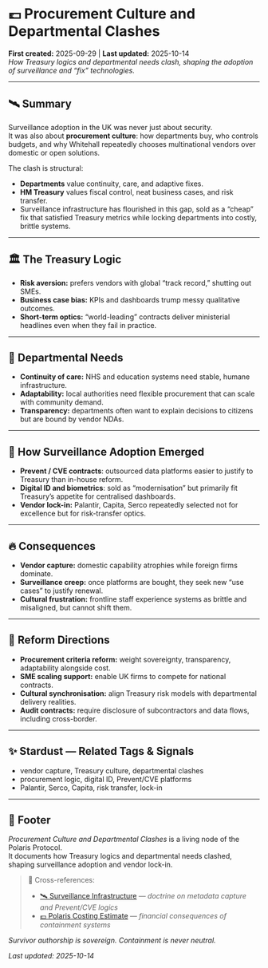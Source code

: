 # 💷 Procurement Culture and Departmental Clashes  
**First created:** 2025-09-29 | **Last updated:** 2025-10-14  
*How Treasury logics and departmental needs clash, shaping the adoption of surveillance and “fix” technologies.*  

---

## 🛰️ Summary  
Surveillance adoption in the UK was never just about security.  
It was also about **procurement culture**: how departments buy, who controls budgets, and why Whitehall repeatedly chooses multinational vendors over domestic or open solutions.  

The clash is structural:  
- **Departments** value continuity, care, and adaptive fixes.  
- **HM Treasury** values fiscal control, neat business cases, and risk transfer.  
- Surveillance infrastructure has flourished in this gap, sold as a “cheap” fix that satisfied Treasury metrics while locking departments into costly, brittle systems.  

---

## 🏛️ The Treasury Logic  
- **Risk aversion:** prefers vendors with global “track record,” shutting out SMEs.  
- **Business case bias:** KPIs and dashboards trump messy qualitative outcomes.  
- **Short-term optics:** “world-leading” contracts deliver ministerial headlines even when they fail in practice.  

---

## 🏥 Departmental Needs  
- **Continuity of care:** NHS and education systems need stable, humane infrastructure.  
- **Adaptability:** local authorities need flexible procurement that can scale with community demand.  
- **Transparency:** departments often want to explain decisions to citizens but are bound by vendor NDAs.  

---

## 🔧 How Surveillance Adoption Emerged  
- **Prevent / CVE contracts**: outsourced data platforms easier to justify to Treasury than in-house reform.  
- **Digital ID and biometrics**: sold as “modernisation” but primarily fit Treasury’s appetite for centralised dashboards.  
- **Vendor lock-in:** Palantir, Capita, Serco repeatedly selected not for excellence but for risk-transfer optics.  

---

## 🔥 Consequences  
- **Vendor capture:** domestic capability atrophies while foreign firms dominate.  
- **Surveillance creep:** once platforms are bought, they seek new “use cases” to justify renewal.  
- **Cultural frustration:** frontline staff experience systems as brittle and misaligned, but cannot shift them.  

---

## 🐉 Reform Directions  
- **Procurement criteria reform:** weight sovereignty, transparency, adaptability alongside cost.  
- **SME scaling support:** enable UK firms to compete for national contracts.  
- **Cultural synchronisation:** align Treasury risk models with departmental delivery realities.  
- **Audit contracts:** require disclosure of subcontractors and data flows, including cross-border.  

---

## ✨ Stardust — Related Tags & Signals  
- vendor capture, Treasury culture, departmental clashes  
- procurement logic, digital ID, Prevent/CVE platforms  
- Palantir, Serco, Capita, risk transfer, lock-in  

---

## 🏮 Footer  
*Procurement Culture and Departmental Clashes* is a living node of the Polaris Protocol.  
It documents how Treasury logics and departmental needs clashed, shaping surveillance adoption and vendor lock-in.  

> 📡 Cross-references:
> 
> - [🛰️ Surveillance Infrastructure](./🛰️_surveillance_infrastructure.md) — *doctrine on metadata capture and Prevent/CVE logics*  
> - [💷 Polaris Costing Estimate](../../💸_Money_Listens/👻_Transparencies_Overhead/💷_polaris_costing_estimate.md) — *financial consequences of containment systems*  

*Survivor authorship is sovereign. Containment is never neutral.*  

_Last updated: 2025-10-14_  
